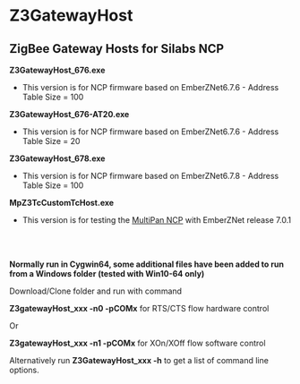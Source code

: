 # Z3GatewayHost
##  ZigBee Gateway Hosts for Silabs NCP

__Z3GatewayHost_676.exe__
* This version is for NCP firmware based on EmberZNet6.7.6  - Address Table Size = 100
  
__Z3GatewayHost_676-AT20.exe__
* This version is for NCP firmware based on EmberZNet6.7.6 - Address Table Size = 20

__Z3GatewayHost_678.exe__
* This version is for NCP firmware based on EmberZNet6.7.8 - Address Table Size = 100

__MpZ3TcCustomTcHost.exe__
* This version is for testing the <a href="https://github.com/grobasoz/zigbee-firmware/tree/master/EFR32%20Series%202/EFR32MG21A020F1024">MultiPan NCP</a> with EmberZNet release 7.0.1

<br>
<br>

__Normally run in Cygwin64, some additional files have been added to run from a Windows folder (tested with Win10-64 only)__

Download/Clone folder and run with command

__Z3gatewayHost_xxx -n0 -pCOMx__ for RTS/CTS flow hardware control

Or

__Z3gatewayHost_xxx -n1 -pCOMx__ for XOn/XOff flow software control

Alternatively run 
__Z3GatewayHost_xxx -h__ to get a list of command line options.
